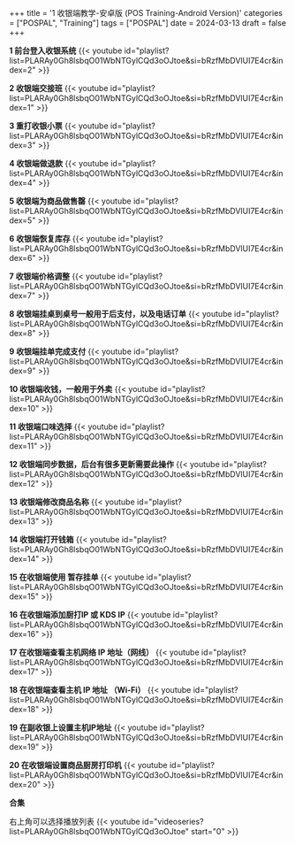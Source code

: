 +++
title = '1 收银端教学-安卓版 (POS Training-Android Version)'
categories = ["POSPAL", "Training"]
tags = ["POSPAL"]
date = 2024-03-13
draft = false
+++

**1 前台登入收银系统**
{{< youtube id="playlist?list=PLARAy0Gh8lsbqO01WbNTGylCQd3oOJtoe&si=bRzfMbDVlUI7E4cr&index=2" >}}

**2 收银端交接班**
{{< youtube id="playlist?list=PLARAy0Gh8lsbqO01WbNTGylCQd3oOJtoe&si=bRzfMbDVlUI7E4cr&index=1" >}}

**3 重打收银小票**
{{< youtube id="playlist?list=PLARAy0Gh8lsbqO01WbNTGylCQd3oOJtoe&si=bRzfMbDVlUI7E4cr&index=3" >}}

**4 收银端做退款**
{{< youtube id="playlist?list=PLARAy0Gh8lsbqO01WbNTGylCQd3oOJtoe&si=bRzfMbDVlUI7E4cr&index=4" >}}

**5 收银端为商品做售罄**
{{< youtube id="playlist?list=PLARAy0Gh8lsbqO01WbNTGylCQd3oOJtoe&si=bRzfMbDVlUI7E4cr&index=5" >}}

**6 收银端恢复库存**
{{< youtube id="playlist?list=PLARAy0Gh8lsbqO01WbNTGylCQd3oOJtoe&si=bRzfMbDVlUI7E4cr&index=6" >}}

**7 收银端价格调整**
{{< youtube id="playlist?list=PLARAy0Gh8lsbqO01WbNTGylCQd3oOJtoe&si=bRzfMbDVlUI7E4cr&index=7" >}}

**8 收银端挂桌到桌号一般用于后支付，以及电话订单**
{{< youtube id="playlist?list=PLARAy0Gh8lsbqO01WbNTGylCQd3oOJtoe&si=bRzfMbDVlUI7E4cr&index=8" >}}

**9 收银端挂单完成支付**
{{< youtube id="playlist?list=PLARAy0Gh8lsbqO01WbNTGylCQd3oOJtoe&si=bRzfMbDVlUI7E4cr&index=9" >}}

**10 收银端收钱，一般用于外卖**
{{< youtube id="playlist?list=PLARAy0Gh8lsbqO01WbNTGylCQd3oOJtoe&si=bRzfMbDVlUI7E4cr&index=10" >}}

**11 收银端口味选择**
{{< youtube id="playlist?list=PLARAy0Gh8lsbqO01WbNTGylCQd3oOJtoe&si=bRzfMbDVlUI7E4cr&index=11" >}}

**12 收银端同步数据，后台有很多更新需要此操作**
{{< youtube id="playlist?list=PLARAy0Gh8lsbqO01WbNTGylCQd3oOJtoe&si=bRzfMbDVlUI7E4cr&index=12" >}}

**13 收银端修改商品名称**
{{< youtube id="playlist?list=PLARAy0Gh8lsbqO01WbNTGylCQd3oOJtoe&si=bRzfMbDVlUI7E4cr&index=13" >}}

**14 收银端打开钱箱**
{{< youtube id="playlist?list=PLARAy0Gh8lsbqO01WbNTGylCQd3oOJtoe&si=bRzfMbDVlUI7E4cr&index=14" >}}

**15 在收银端使用 暂存挂单**
{{< youtube id="playlist?list=PLARAy0Gh8lsbqO01WbNTGylCQd3oOJtoe&si=bRzfMbDVlUI7E4cr&index=15" >}}

**16 在收银端添加厨打IP 或 KDS IP**
{{< youtube id="playlist?list=PLARAy0Gh8lsbqO01WbNTGylCQd3oOJtoe&si=bRzfMbDVlUI7E4cr&index=16" >}}

**17 在收银端查看主机网络 IP 地址（网线）**
{{< youtube id="playlist?list=PLARAy0Gh8lsbqO01WbNTGylCQd3oOJtoe&si=bRzfMbDVlUI7E4cr&index=17" >}}

**18 在收银端查看主机 IP 地址 （Wi-Fi）**
{{< youtube id="playlist?list=PLARAy0Gh8lsbqO01WbNTGylCQd3oOJtoe&si=bRzfMbDVlUI7E4cr&index=18" >}}

**19 在副收银上设置主机IP地址**
{{< youtube id="playlist?list=PLARAy0Gh8lsbqO01WbNTGylCQd3oOJtoe&si=bRzfMbDVlUI7E4cr&index=19" >}}

**20 在收银端设置商品厨房打印机**
{{< youtube id="playlist?list=PLARAy0Gh8lsbqO01WbNTGylCQd3oOJtoe&si=bRzfMbDVlUI7E4cr&index=20" >}}


**合集**

右上角可以选择播放列表
{{< youtube id="videoseries?list=PLARAy0Gh8lsbqO01WbNTGylCQd3oOJtoe"  start="0" >}}

